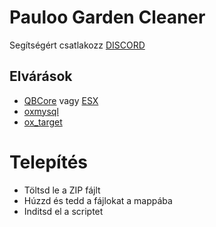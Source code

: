 
# Pauloo Garden Cleaner

 Segítségért csatlakozz [DISCORD](https://discord.gg/FBhBYR4m5e)

## Elvárások

- [QBCore](https://github.com/qbcore-framework/qb-core) vagy [ESX](https://github.com/esx-framework/esx_core)
- [oxmysql](https://github.com/overextended/oxmysql)
- [ox_target](https://github.com/overextended/ox_target/releases)
# Telepítés
* Töltsd le a ZIP fájlt
* Húzzd és tedd a fájlokat a mappába
* Inditsd el a scriptet

